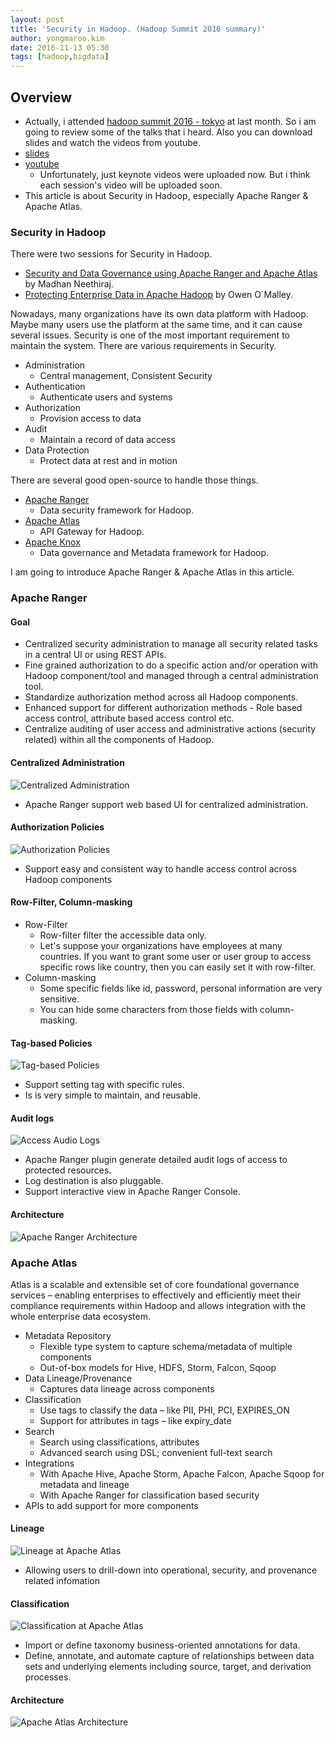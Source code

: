 ```yaml
---
layout: post
title: 'Security in Hadoop. (Hadoop Summit 2016 summary)'
author: yongmaroo.kim
date: 2016-11-13 05:30
tags: [hadoop,bigdata]
---
```

## Overview

- Actually, i attended [hadoop summit 2016 - tokyo](http://hadoopsummit.org/tokyo/) at last month. So i am going to review some of the talks that i heard. Also you can download slides and watch the videos from youtube.
- [slides](http://hadoopsummit.org/tokyo/agenda/)
- [youtube](https://www.youtube.com/channel/UCAPa-K_rhylDZAUHVxqqsRA)
  - Unfortunately, just keynote videos were uploaded now. But i think each session's video will be uploaded soon.
- This article is about Security in Hadoop, especially Apache Ranger & Apache Atlas.
  
### Security in Hadoop

There were two sessions for Security in Hadoop. 
- [Security and Data Governance using Apache Ranger and Apache Atlas](http://www.slideshare.net/HadoopSummit/security-and-data-governance-using-apache-ranger-and-apache-atlas) by Madhan Neethiraj. 
- [Protecting Enterprise Data in Apache Hadoop](http://www.slideshare.net/HadoopSummit/protecting-enterprise-data-in-apache-hadoop-67928870) by Owen O`Malley.

Nowadays, many organizations have its own data platform with Hadoop. Maybe many users use the platform at the same time, and it can cause several issues. Security is one of the most important requirement to maintain the system. There are various requirements in Security.

- Administration
  - Central management, Consistent Security
- Authentication
  - Authenticate users and systems
- Authorization
  - Provision access to data
- Audit
  - Maintain a record of data access
- Data Protection
  - Protect data at rest and in motion

There are several good open-source to handle those things.

- [Apache Ranger](http://ranger.apache.org/)
  - Data security framework for Hadoop.
- [Apache Atlas](http://atlas.incubator.apache.org/)
  - API Gateway for Hadoop.
- [Apache Knox](https://knox.apache.org/)
  - Data governance and Metadata framework for Hadoop.

I am going to introduce Apache Ranger & Apache Atlas in this article.
  
### Apache Ranger

#### Goal

- Centralized security administration to manage all security related tasks in a central UI or using REST APIs.
- Fine grained authorization to do a specific action and/or operation with Hadoop component/tool and managed through a central administration tool.
- Standardize authorization method across all Hadoop components.
- Enhanced support for different authorization methods - Role based access control, attribute based access control etc.
- Centralize auditing of user access and administrative actions (security related) within all the components of Hadoop.

#### Centralized Administration

![Centralized Administration](/files/hadoop-summit/security/centralized_administration.png)

- Apache Ranger support web based UI for centralized administration.

#### Authorization Policies

![Authorization Policies](/files/hadoop-summit/security/authorization_policy.png)

- Support easy and consistent way to handle access control across Hadoop components

#### Row-Filter, Column-masking

- Row-Filter
  - Row-filter filter the accessible data only.
  - Let's suppose your organizations have employees at many countries. If you want to grant some user or user group to access specific rows like country, then you can easily set it with row-filter.
- Column-masking
  - Some specific fields like id, password, personal information are very sensitive.
  - You can hide some characters from those fields with column-masking.
  
#### Tag-based Policies

![Tag-based Policies](/files/hadoop-summit/security/tagbased_policy.png)

- Support setting tag with specific rules.
- Is is very simple to maintain, and reusable.

#### Audit logs

![Access Audio Logs](/files/hadoop-summit/security/audit_log.png)

- Apache Ranger plugin generate detailed audit logs of access to protected resources.
- Log destination is also pluggable.
- Support interactive view in Apache Ranger Console.

#### Architecture

![Apache Ranger Architecture](/files/hadoop-summit/security/ranger_architecture.png)


### Apache Atlas

Atlas is a scalable and extensible set of core foundational governance services – enabling enterprises to effectively and efficiently meet their compliance requirements within Hadoop and allows integration with the whole enterprise data ecosystem.

- Metadata Repository
  - Flexible type system to capture schema/metadata of multiple components
  - Out-of-box models for Hive, HDFS, Storm, Falcon, Sqoop
- Data Lineage/Provenance
  - Captures data lineage across components
- Classification
  - Use tags to classify the data – like PII, PHI, PCI, EXPIRES_ON
  - Support for attributes in tags – like expiry_date
- Search
  - Search using classifications, attributes
  - Advanced search using DSL; convenient full-text search
- Integrations
  - With Apache Hive, Apache Storm, Apache Falcon, Apache Sqoop for metadata and lineage
  - With Apache Ranger for classification based security
- APIs to add support for more components

#### Lineage

![Lineage at Apache Atlas](/files/hadoop-summit/security/lineage_atlas.png)

- Allowing users to drill-down into operational, security, and provenance related infomation

#### Classification

![Classification at Apache Atlas](/files/hadoop-summit/security/classification_atlas.png)

- Import or define taxonomy business-oriented annotations for data.
- Define, annotate, and automate capture of relationships between data sets and underlying elements including source, target, and derivation processes.

#### Architecture

![Apache Atlas Architecture](/files/hadoop-summit/security/atlas_architecture.png)